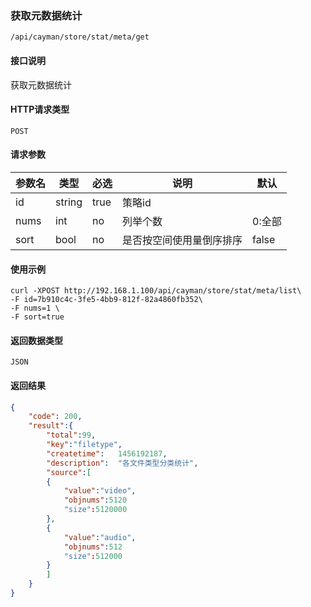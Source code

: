 ### 获取元数据统计
`/api/cayman/store/stat/meta/get`

#### 接口说明
获取元数据统计

#### HTTP请求类型
`POST`

#### 请求参数
|参数名|类型|必选|说明|默认|
|--|--|--|--|--|
|id|string|true|策略id||
|nums|int|no|列举个数|0:全部|
|sort|bool|no|是否按空间使用量倒序排序|false|

#### 使用示例
```
curl -XPOST http://192.168.1.100/api/cayman/store/stat/meta/list\
-F id=7b910c4c-3fe5-4bb9-812f-82a4860fb352\
-F nums=1 \
-F sort=true
```

#### 返回数据类型
`JSON`

#### 返回结果
```json
{
	"code":	200,
	"result":{
	    "total":99,
	    "key":"filetype",
		"createtime":	1456192187,
		"description":	"各文件类型分类统计",
    	"source":[
	    {
	        "value":"video",
	        "objnums":5120
	        "size":5120000
	    },
	    {
	        "value":"audio",
	        "objnums":512
	        "size":512000
	    }
    	]
    }
}
```